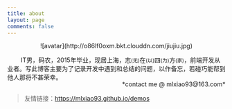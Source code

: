 ```yaml
---
title: about
layout: page
comments: false
---
```


<div style="text-align: center">![avatar](http://o86lf0oxm.bkt.clouddn.com/jiujiu.jpg)</div>

&nbsp;&nbsp;&nbsp;&nbsp;&nbsp;&nbsp;&nbsp;&nbsp;IT男，码农，2015年毕业，现居上海，志<small>(无)</small>在<small>(以)</small>四<small>(为)</small>方<small>(家)</small>，前端开发从业者。写此博客主要为了记录开发中遇到和总结的问题，以作备忘，若碰巧能帮到他人那将不甚荣幸。
<div style="text-align: right; margin-top: -16px"> *contact me @ mlxiao93@163.com*</div>

> 友情链接：<a href="https://mlxiao93.github.io/demos" target="_blank">https://mlxiao93.github.io/demos</a>

